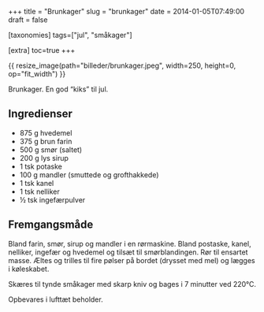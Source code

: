 +++
title = "Brunkager"
slug  = "brunkager"
date  = 2014-01-05T07:49:00
draft = false

[taxonomies]
tags=["jul", "småkager"]

[extra]
toc=true
+++

{{ resize_image(path="billeder/brunkager.jpeg", width=250, height=0, op="fit_width") }}

Brunkager. En god “kiks” til jul.

## Ingredienser

- 875 g hvedemel
- 375 g brun farin
- 500 g smør (saltet)
- 200 g lys sirup
- 1 tsk potaske
- 100 g mandler (smuttede og grofthakkede)
- 1 tsk kanel
- 1 tsk nelliker
- ½ tsk ingefærpulver

## Fremgangsmåde

Bland farin, smør, sirup og mandler i en rørmaskine. Bland postaske, kanel,
nelliker, ingefær og hvedemel og tilsæt til smørblandingen. Rør til ensartet
masse. Æltes og trilles til fire pølser på bordet (drysset med mel) og lægges i
køleskabet.

Skæres til tynde småkager med skarp kniv og bages i 7 minutter ved 220°C.

Opbevares i lufttæt beholder.